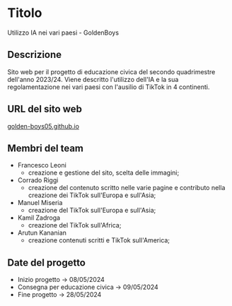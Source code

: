 # Titolo
Utilizzo IA nei vari paesi - GoldenBoys

## Descrizione
Sito web per il progetto di educazione civica del secondo quadrimestre dell'anno 2023/24. Viene descritto l'utilizzo dell'IA e la sua regolamentazione nei vari paesi con l'ausilio di TikTok in 4 continenti. 

## URL del sito web
[golden-boys05.github.io](https://golden-boys05.github.io/index.html)

## Membri del team
- Francesco Leoni
  - creazione e gestione del sito, scelta delle immagini;
- Corrado Riggi
  - creazione del contenuto scritto nelle varie pagine e contributo nella creazione dei TikTok sull'Europa e sull'Asia;
- Manuel Miseria
  - creazione del TikTok sull'Europa e sull'Asia;
- Kamil Zadroga
	- creazione del TikTok sull'Africa;
- Arutun Kananian
	- creazione contenuti scritti e TikTok sull'America;

## Date del progetto
- Inizio progetto -> 08/05/2024
- Consegna per educazione civica -> 09/05/2024
- Fine progetto -> 28/05/2024
